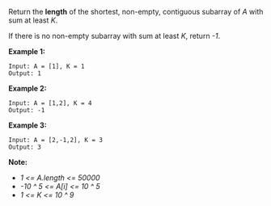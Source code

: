 Return the **length** of the shortest, non-empty, contiguous subarray of *A* with sum at least *K*.

If there is no non-empty subarray with sum at least *K*, return *-1*.

**Example 1:**
```
Input: A = [1], K = 1
Output: 1
```

**Example 2:**
```
Input: A = [1,2], K = 4
Output: -1
```

**Example 3:**
```
Input: A = [2,-1,2], K = 3
Output: 3
```

**Note:**
* *1 <= A.length <= 50000*
* *-10 ^ 5 <= A[i] <= 10 ^ 5*
* *1 <= K <= 10 ^ 9*
